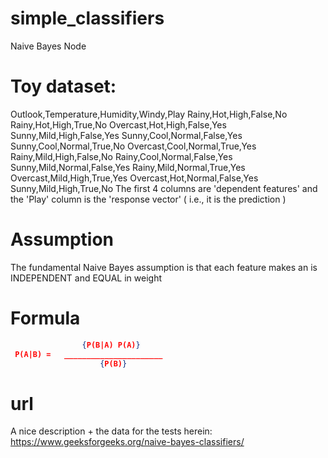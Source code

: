 # simple_classifiers
Naive Bayes Node

# Toy dataset: 
Outlook,Temperature,Humidity,Windy,Play
Rainy,Hot,High,False,No
Rainy,Hot,High,True,No
Overcast,Hot,High,False,Yes
Sunny,Mild,High,False,Yes
Sunny,Cool,Normal,False,Yes
Sunny,Cool,Normal,True,No
Overcast,Cool,Normal,True,Yes
Rainy,Mild,High,False,No
Rainy,Cool,Normal,False,Yes
Sunny,Mild,Normal,False,Yes
Rainy,Mild,Normal,True,Yes
Overcast,Mild,High,True,Yes
Overcast,Hot,Normal,False,Yes
Sunny,Mild,High,True,No
The first 4 columns are 'dependent features' and the 'Play' column is the 'response vector' ( i.e., it is the prediction )

# Assumption
The fundamental Naive Bayes assumption is that each feature makes an is INDEPENDENT and EQUAL in weight

# Formula  
```json
                {P(B|A) P(A)}     
 P(A|B) =   ______________________  
                    {P(B)}   
```                      
# url
A nice description + the data for the tests herein:   
https://www.geeksforgeeks.org/naive-bayes-classifiers/